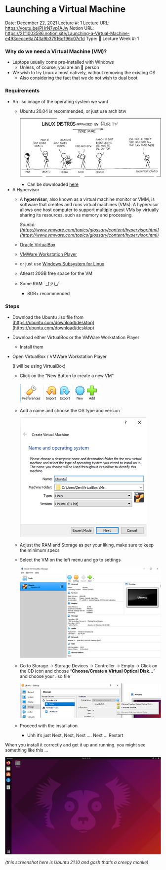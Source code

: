 # Launching a Virtual Machine

Date: December 22, 2021
Lecture #: 1
Lecture URL: https://youtu.be/PHrN7yp1AJw
Notion URL: https://21f1003586.notion.site/Launching-a-Virtual-Machine-e493cecce6a743a9b37516d196c07c1d
Type: 📒 Lecture
Week #: 1

### Why do we need a Virtual Machine (VM)?

- Laptops usually come pre-installed with Windows
    - Unless, of course, you are an 🍎 person
- We wish to try Linux almost natively, without removing the existing OS
    - Also considering the fact that we do not wish to dual boot

### Requirements

- An .iso image of the operating system we want
    - Ubuntu 20.04 is recommended, or just use arch btw
        
        ![xkcd.png](Launching%20a%20Virtual%20Machine%20fbbd766e3aa145798901ceecaa9d50ec/xkcd.png)
        
        - Can be downloaded [here](https://ubuntu.com/download/desktop)
- A Hypervisor
    - A **hypervisor**, also known as a virtual machine monitor or VMM, is
    software that creates and runs virtual machines (VMs). A hypervisor
    allows one host computer to support multiple guest VMs by virtually
    sharing its resources, such as memory and processing.
        
        *Source: [https://www.vmware.com/topics/glossary/content/hypervisor.html](https://www.vmware.com/topics/glossary/content/hypervisor.html)*
        
    - [Oracle VirtualBox](https://www.virtualbox.org/)
    - [VMWare Workstation Player](https://www.vmware.com/in/products/workstation-player/workstation-player-evaluation.html)
    - or just use [Windows Subsystem for Linux](https://docs.microsoft.com/en-us/windows/wsl/about)
    - Atleast 20GB free space for the VM
    - Some RAM ¯\_(ツ)_/¯
        - 8GB+ recommended

### Steps

- Download the Ubuntu .iso file from [https://ubuntu.com/download/desktop](https://ubuntu.com/download/desktop)
- Download either VirtualBox or the VMWare Workstation Player
    - Install them
- Open VirtualBox / VMWare Workstation Player
    
    (I will be using VirtualBox)
    
    - Click on the “New Button to create a new VM”
        
        ![Untitled](Launching%20a%20Virtual%20Machine%20fbbd766e3aa145798901ceecaa9d50ec/Untitled.png)
        
    - Add a name and choose the OS type and version
        
        ![Untitled](Launching%20a%20Virtual%20Machine%20fbbd766e3aa145798901ceecaa9d50ec/Untitled%201.png)
        
    - Adjust the RAM and Storage as per your liking, make sure to keep the minimum specs
    - Select the VM on the left menu and go to settings
        
        ![Untitled](Launching%20a%20Virtual%20Machine%20fbbd766e3aa145798901ceecaa9d50ec/Untitled%202.png)
        
    - Go to Storage → Storage Devices → Controller → Empty → Click on the CD icon and choose “**Choose/Create a Virtual Optical Disk...**” and choose your .iso file
        
        ![Untitled](Launching%20a%20Virtual%20Machine%20fbbd766e3aa145798901ceecaa9d50ec/Untitled%203.png)
        
    - Proceed with the installation
        - Uhh it’s just Next, Next, Next .... Next ... Restart

When you install it correctly and get it up and running, you might see something like this ...

![VirtualBox_Ubuntu_22_12_2021_01_30_33.png](Launching%20a%20Virtual%20Machine%20fbbd766e3aa145798901ceecaa9d50ec/VirtualBox_Ubuntu_22_12_2021_01_30_33.png)

*(this screenshot here is Ubuntu 21.10 and gosh that’s a creepy monke)*